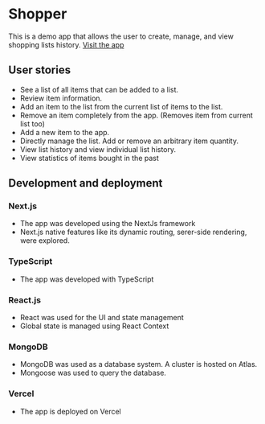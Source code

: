 # Shopper
This is a demo app that allows the user to create, manage, and view shopping lists history.
[Visit the app](https://shopping-lists-three.vercel.app/shopping)
## User stories
* See a list of all items that can be added to a list.
* Review item information.
* Add an item to the list from the current list of items to the list.
* Remove an item completely from the app. (Removes item from current list too)
* Add a new item to the app.
* Directly manage the list. Add or remove an arbitrary item quantity.
* View list history and view individual list history.
* View statistics of items bought in the past

## Development and deployment
### Next.js
* The app was developed using the NextJs framework
* Next.js native features like its dynamic routing, serer-side rendering, were explored.
### TypeScript
* The app was developed with TypeScript
### React.js
* React was used for the UI and state management
* Global state is managed using React Context
### MongoDB
* MongoDB was used as a database system. A cluster is hosted on Atlas.
* Mongoose was used to query the database.
### Vercel
* The app is deployed on Vercel